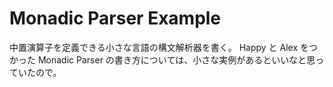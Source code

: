 Monadic Parser Example
======================

中置演算子を定義できる小さな言語の構文解析器を書く。
Happy と Alex をつかった Monadic Parser の書き方については、小さな実例があるといいなと思っていたので。
